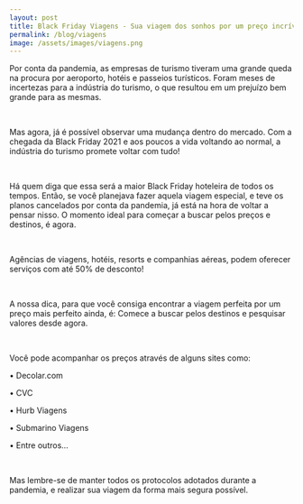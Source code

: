 ```yaml
---
layout: post
title: Black Friday Viagens - Sua viagem dos sonhos por um preço incrível
permalink: /blog/viagens
image: /assets/images/viagens.png
---
```


Por conta da pandemia, as empresas de turismo tiveram uma grande queda na procura por aeroporto, hotéis e passeios turísticos. Foram meses de incertezas para a indústria do turismo, o que resultou em um prejuízo bem grande para as mesmas.

<br/>

Mas agora, já é possível observar uma mudança dentro do mercado. Com a chegada da Black Friday 2021 e aos poucos a vida voltando ao normal, a indústria do turismo promete voltar com tudo!

<br/>

Há quem diga que essa será a maior Black Friday hoteleira de todos os tempos. Então,  se você planejava fazer aquela viagem especial, e teve os planos cancelados por conta da pandemia, já está na hora de voltar a pensar nisso. O momento ideal para começar a buscar pelos preços e destinos, é agora.

<br/>

Agências de viagens, hotéis, resorts e companhias aéreas, podem oferecer serviços com até 50% de desconto!

<br/>

A nossa dica, para que você consiga encontrar a viagem perfeita por um preço mais perfeito ainda, é: Comece a buscar pelos destinos e pesquisar valores desde agora.

<br/>

Você pode acompanhar os preços através de alguns sites como:

  • Decolar.com

  • CVC

  • Hurb Viagens

  • Submarino Viagens

  • Entre outros...

<br/>

Mas lembre-se de manter todos os protocolos adotados durante a pandemia, e realizar sua viagem da forma mais segura possível. 


